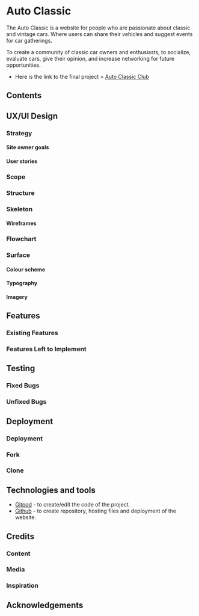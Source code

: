 # Auto Classic

The Auto Classic is a website for people who are passionate about classic and vintage cars. Where users can share their vehicles and suggest events for car gatherings. 

To create a community of classic car owners and enthusiasts, to socialize, evaluate cars, give their opinion, and increase networking for future opportunities.

- Here is the link to the final project > [Auto Classic Club](https://auto-classic.herokuapp.com/)

## Contents

## UX/UI Design

### Strategy

#### Site owner goals

#### User stories

### Scope

### Structure

### Skeleton

#### Wireframes

### Flowchart

### Surface

#### Colour scheme

#### Typography

#### Imagery

## Features

### Existing Features

### Features Left to Implement

## Testing
    
### Fixed Bugs

### Unfixed Bugs 
    
## Deployment

### Deployment

### Fork

### Clone

## Technologies and tools

- [Gitpod](https://www.gitpod.io/) - to create/edit the code of the project.
- [Github](https://github.com/) - to create repository, hosting files and deployment of the website.

## Credits

### Content

### Media

### Inspiration

## Acknowledgements
